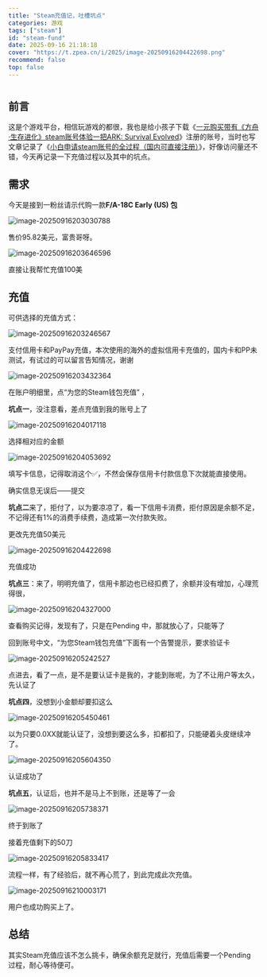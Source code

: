 ```yaml
---
title: "Steam充值记，吐槽坑点"
categories: 游戏
tags: ["steam"]
id: "steam-fund"
date: 2025-09-16 21:18:18
cover: "https://t.zpea.cn/i/2025/image-20250916204422698.png"
recommend: false
top: false
---
```

# 

## 前言

这是个游戏平台，相信玩游戏的都很，我也是给小孩子下载《[一元购买带有《方舟·生存进化》steam账号体验一把ARK: Survival Evolved](https://mailberry.com.cn/2022/12/steam-account-ark-survival-evolved/)》注册的账号，当时也写文章记录了《[小白申请steam账号的全过程（国内可直接注册）](https://mailberry.com.cn/2022/12/steam-account-regitser/)》，好像访问量还不错，今天再记录一下充值过程以及其中的坑点。

## 需求

今天是接到一粉丝请示代购一款**F/A-18С Early (US) 包**

![image-20250916203030788](https://t.zpea.cn/i/2025/image-20250916203030788.png)

售价95.82美元，富贵哥呀。

![image-20250916203646596](https://t.zpea.cn/i/2025/image-20250916203646596.png)

直接让我帮忙充值100美

## 充值

可供选择的充值方式：

![image-20250916203246567](https://t.zpea.cn/i/2025/image-20250916203246567.png)

支付信用卡和PayPay充值，本次使用的海外的虚拟信用卡充值的，国内卡和PP未测试，有试过的可以留言告知情况，谢谢

![image-20250916203432364](https://t.zpea.cn/i/2025/image-20250916203432364.png)

在账户明细里，点“为您的Steam钱包充值” ，

**坑点一**，没注意看，差点充值到我的账号上了

![image-20250916204017118](https://t.zpea.cn/i/2025/image-20250916204017118.png)

选择相对应的金额 

![image-20250916204053692](https://t.zpea.cn/i/2025/image-20250916204053692.png)

填写卡信息，记得取消这个✅，不然会保存信用卡付款信息下次就能直接使用。

确实信息无误后——提交

**坑点二**来了，拒付了，以为要凉凉了，看一下信用卡消费，拒付原因是余额不足，不记得还有1%的消费手续费，造成第一次付款失败。

更改先充值50美元

![image-20250916204422698](https://t.zpea.cn/i/2025/image-20250916204422698.png)

充值成功

**坑点三**：来了，明明充值了，信用卡那边也已经扣费了，余额并没有增加，心理荒得很，

![image-20250916204327000](https://t.zpea.cn/i/2025/image-20250916204327000.png)

查看购买记得，发现有了，只是在Pending 中，那就放心了，只能等了

回到账号中文，“为您Steam钱包充值”下面有一个告警提示，要求验证卡

![image-20250916205242527](https://t.zpea.cn/i/2025/image-20250916205242527.png)

点进去，看了一点，是不是要认证卡是我的，才能到账呢，为了不让用户等太久，先认证了

**坑点四**，没想到小金额却要扣这么

![image-20250916205450461](https://t.zpea.cn/i/2025/image-20250916205450461.png)

以为只要0.0XX就能认证了，没想到要这么多，扣都扣了，只能硬着头皮继续冲了。

![image-20250916205604350](https://t.zpea.cn/i/2025/image-20250916205604350.png)

认证成功了

**坑点五**，认证后，也并不是马上不到账，还是等了一会

![image-20250916205738371](https://t.zpea.cn/i/2025/image-20250916205738371.png)

终于到账了

接着充值剩下的50刀

![image-20250916205833417](https://t.zpea.cn/i/2025/image-20250916205833417.png)

流程一样，有了经验后，就不再心荒了，到此完成此次充值。

![image-20250916210003171](https://t.zpea.cn/i/2025/image-20250916210003171.png)

用户也成功购买上了。

## 总结

其实Steam充值应该不怎么挑卡，确保余额充足就行，充值后需要一个Pending 过程，耐心等待便可。